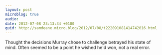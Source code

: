 ```yaml
---
layout: post
microblog: true
audio: 
date: 2012-07-08 23:13:34 +0100
guid: http://samdeane.micro.blog/2012/07/08/t222091081414742016.html
---
```

Thought the decisions Murray chose to challenge betrayed his state of mind. Often seemed to be a point he wished he'd won, not a real error.
